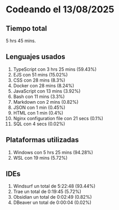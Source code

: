 # Codeando el 13/08/2025

## Tiempo total
5 hrs 45 mins.

## Lenguajes usados
1. TypeScript con 3 hrs 25 mins (59.43%)
1. EJS con 51 mins (15.02%)
1. CSS con 28 mins (8.3%)
1. Docker con 28 mins (8.24%)
1. JavaScript con 13 mins (3.92%)
1. Bash con 11 mins (3.3%)
1. Markdown con 2 mins (0.82%)
1. JSON con 1 min (0.45%)
1. HTML con 1 min (0.4%)
1. Nginx configuration file con 21 secs (0.1%)
1. SQL con 4 secs (0.02%)

## Plataformas utilizadas
1. Windows con 5 hrs 25 mins (94.28%)
1. WSL con 19 mins (5.72%)

## IDEs
1. Windsurf un total de 5:22:48 (93.44%)
1. Trae un total de 0:19:45 (5.72%)
1. Obsidian un total de 0:02:49 (0.82%)
1. DBeaver un total de 0:00:04 (0.02%)
